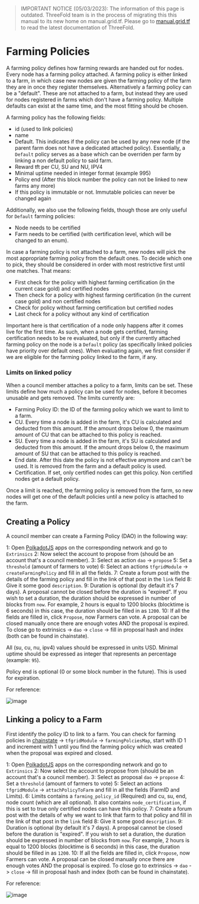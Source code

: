 > IMPORTANT NOTICE (05/03/2023): 
The information of this page is outdated. ThreeFold team is in the process of migrating this this manual to its new home on manual.grid.tf. Please go to [manual.grid.tf](https://manual.grid.tf/) to read the latest documentation of ThreeFold.

# Farming Policies

A farming policy defines how farming rewards are handed out for nodes. Every node has a farming policy attached. A farming policy is either linked to a farm, in which case new nodes are given the farming policy of the farm they are in once they register themselves. Alternatively a farming policy can be a "default". These are not attached to a farm, but instead they are used for nodes registered in farms which don't have a farming policy. Multiple defaults can exist at the same time, and the most fitting should be chosen.

A farming policy has the following fields:

- id (used to link policies)
- name
- Default. This indicates if the policy can be used by any new node (if the parent farm does not have a dedicated attached policy). Essentially, a `Default` policy serves as a base which can be overriden per farm by linking a non default policy to said farm.
- Reward tft per CU, SU and NU, IPV4
- Minimal uptime needed in integer format (example 995)
- Policy end (After this block number the policy can not be linked to new farms any more)
- If this policy is immutable or not. Immutable policies can never be changed again

Additionally, we also use the following fields, though those are only useful for `Default` farming policies:

- Node needs to be certified
- Farm needs to be certified (with certification level, which will be changed to an enum).

In case a farming policy is not attached to a farm, new nodes will pick the most appropriate farming policy from the default ones. To decide which one to pick, they should be considered in order with most restrictive first until one matches. That means:

- First check for the policy with highest farming certification (in the current case gold) and certified nodes
- Then check for a policy with highest farming certification (in the current case gold) and non certified nodes
- Check for policy without farming certification but certified nodes
- Last check for a policy without any kind of certification

Important here is that certification of a node only happens after it comes live for the first time. As such, when a node gets certified, farming certification needs to be re evaluated, but only if the currently attached farming policy on the node is a `Default` policy (as specifically linked policies have priority over default ones). When evaluating again, we first consider if we are eligible for the farming policy linked to the farm, if any.

### Limits on linked policy

When a council member attaches a policy to a farm, limits can be set. These limits define how much a policy can be used for nodes, before it becomes unusable and gets removed. The limits currently are:

- Farming Policy ID: the ID of the farming policy which we want to limit to a farm.
- CU. Every time a node is added in the farm, it's CU is calculated and deducted from this amount. If the amount drops below 0, the maximum amount of CU that can be attached to this policy is reached.
- SU. Every time a node is added in the farm, it's SU is calculated and deducted from this amount. If the amount drops below 0, the maximum amount of SU that can be attached to this policy is reached.
- End date. After this date the policy is not effective anymore and can't be used. It is removed from the farm and a default policy is used.
- Certification. If set, only certified nodes can get this policy. Non certified nodes get a default policy.

Once a limit is reached, the farming policy is removed from the farm, so new nodes will get one of the default policies until a new policy is attached to the farm.

## Creating a Policy

A council member can create a Farming Policy (DAO) in the following way:

1: Open [PolkadotJS](https://polkadot.js.org/apps/?rpc=wss%3A%2F%2Ftfchain.grid.tf#/extrinsics) apps on the corresponding network and go to `Extrinsics`
2: Now select the account to propose from (should be an account that's a council member).
3: Select as action `dao` -> `propose`
5: Set a `threshold` (amount of farmers to vote)
6: Select an actions `tfgridModule` -> `createFarmingPolicy` and fill in all the fields.
7: Create a forum post with the details of the farming policy and fill in the link of that post in the `link` field
8: Give it some good `description`.
9: Duration is optional (by default it's 7 days). A proposal cannot be closed before the duration is "expired". If you wish to set a duration, the duration should be expressed in number of blocks from `now`. For example, 2 hours is equal to 1200 blocks (blocktime is 6 seconds) in this case, the duration should be filled in as `1200`.
10: If all the fields are filled in, click `Propose`, now Farmers can vote. A proposal can be closed manually once there are enough votes AND the proposal is expired. To close go to extrinsics -> `dao` -> `close` -> fill in proposal hash and index (both can be found in chainstate).

All (su, cu, nu, ipv4) values should be expressed in units USD. Minimal uptime should be expressed as integer that represents an percentage (example: `95`).

Policy end is optional (0 or some block number in the future). This is used for expiration.

For reference:

![image](./img/create_policy.png)

## Linking a policy to a Farm

First identify the policy ID to link to a farm. You can check for farming policies in [chainstate](https://polkadot.js.org/apps/?rpc=wss%3A%2F%2Ftfchain.grid.tf#/chainstate) -> `tfgridModule` -> `farmingPolciesMap`, start with ID 1 and increment with 1 until you find the farming policy which was created when the proposal was expired and closed.

1: Open [PolkadotJS](https://polkadot.js.org/apps/?rpc=wss%3A%2F%2Ftfchain.grid.tf#/extrinsics) apps on the corresponding network and go to `Extrinsics`
2: Now select the account to propose from (should be an account that's a council member).
3: Select as proposal `dao` -> `propose`
4: Set a `threshold` (amount of farmers to vote)
5: Select an actions `tfgridModule` -> `attachPolicyToFarm` and fill in all the fields (FarmID and Limits).
6: Limits contains a `farming_policy_id` (Required) and cu, su, end, node count (which are all optional). It also contains `node_certification`, if this is set to true only certified nodes can have this policy.
7: Create a forum post with the details of why we want to link that farm to that policy and fill in the link of that post in the `link` field
8: Give it some good `description`.
9: Duration is optional (by default it's 7 days). A proposal cannot be closed before the duration is "expired". If you wish to set a duration, the duration should be expressed in number of blocks from `now`. For example, 2 hours is equal to 1200 blocks (blocktime is 6 seconds) in this case, the duration should be filled in as `1200`.
10: If all the fields are filled in, click `Propose`, now Farmers can vote. A proposal can be closed manually once there are enough votes AND the proposal is expired. To close go to extrinsics -> `dao` -> `close` -> fill in proposal hash and index (both can be found in chainstate).

For reference:

![image](./img/attach.png)